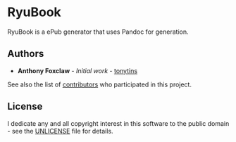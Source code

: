 # RyuBook

RyuBook is a ePub generator that uses Pandoc for generation.

## Authors

- **Anthony Foxclaw** - _Initial work_ - [tonytins](https://github.com/tonytins)

See also the list of [contributors](https://github.com/tonytins/RyuBook/contributors) who participated in this project.

## License

I dedicate any and all copyright interest in this software to the public domain - see the [UNLICENSE](UNLICENSE) file for details.
